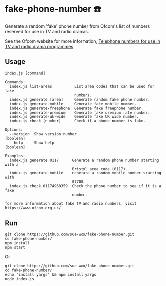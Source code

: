 # fake-phone-number ☎️
Generate a random 'fake' phone number from Ofcom's list of numbers reserved for use in TV and radio dramas.

See the Ofcom website for more information, [Telephone numbers for use in TV and radio drama programmes](https://www.ofcom.org.uk/phones-telecoms-and-internet/information-for-industry/numbering/numbers-for-drama)

## Usage
```
index.js [command]

Commands:
  index.js list-areas          List area codes that can be used for fake
                               numbers.
  index.js generate [area]     Generate random fake phone number.
  index.js generate-mobile     Generate fake mobile number.
  index.js generate-freephone  Generate fake freephone number.
  index.js generate-premium    Generate fake premium rate number.
  index.js generate-uk-wide    Generate fake UK wide number.
  index.js check [number]      Check if a phone number is fake.

Options:
  --version  Show version number                                       [boolean]
  --help     Show help                                                 [boolean]

Examples:
  index.js generate 0117      Generate a random phone number starting with a
                              Bristol area code (0117).
  index.js generate-mobile    Generate a random mobile number starting with
                              07700.
  index.js check 01174960359  Check the phone number to see if it is a fake
                              number.

for more information about fake TV and radio numbers, visit
https://www.ofcom.org.uk/

```
## Run
```
git clone https://github.com/sue-woo/fake-phone-number.git
cd fake-phone-number/
npm install
npm start
```
Or
```
git clone https://github.com/sue-woo/fake-phone-number.git
cd fake-phone-number/
echo 'install yargs' && npm install yargs
node index.js
```
